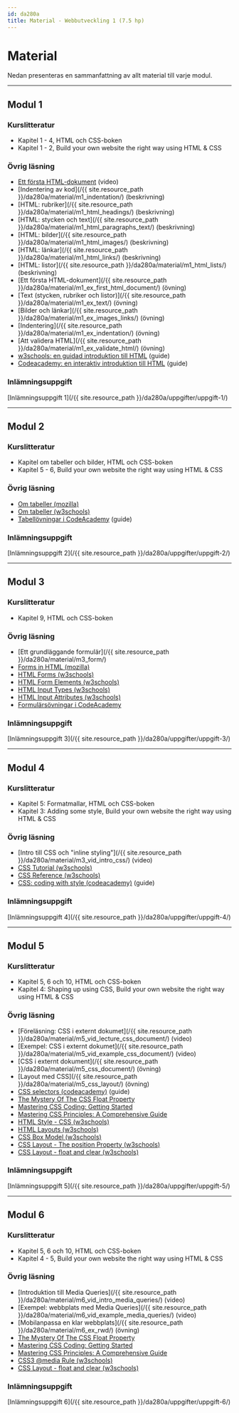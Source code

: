 ```yaml
---
id: da280a
title: Material - Webbutveckling 1 (7.5 hp)
---
```


# Material

Nedan presenteras en sammanfattning av allt material till varje modul.

---

## Modul 1

### Kurslitteratur

* Kapitel 1 - 4,  HTML och CSS-boken
* Kapitel 1 - 2,  Build your own website the right way using HTML & CSS

### Övrig läsning

* [Ett första HTML-dokument](https://youtu.be/bupWPZdXqIA) (video)
* [Indentering av kod](/{{ site.resource_path }}/da280a/material/m1_indentation/) (beskrivning)
* [HTML: rubriker](/{{ site.resource_path }}/da280a/material/m1_html_headings/) (beskrivning)
* [HTML: stycken och text](/{{ site.resource_path }}/da280a/material/m1_html_paragraphs_text/) (beskrivning)
* [HTML: bilder](/{{ site.resource_path }}/da280a/material/m1_html_images/) (beskrivning)
* [HTML: länkar](/{{ site.resource_path }}/da280a/material/m1_html_links/) (beskrivning)
* [HTML: listor](/{{ site.resource_path }}/da280a/material/m1_html_lists/) (beskrivning)
* [Ett första HTML-dokument](/{{ site.resource_path }}/da280a/material/m1_ex_first_html_document/) (övning)
* [Text (stycken, rubriker och listor)](/{{ site.resource_path }}/da280a/material/m1_ex_text/) (övning)
* [Bilder och länkar](/{{ site.resource_path }}/da280a/material/m1_ex_images_links/) (övning)
* [Indentering](/{{ site.resource_path }}/da280a/material/m1_ex_indentation/) (övning)
* [Att validera HTML](/{{ site.resource_path }}/da280a/material/m1_ex_validate_html/) (övning)
* [w3schools: en guidad introduktion till HTML](http://www.w3schools.com/htmL/html_intro.asp) (guide)
* [Codeacademy: en interaktiv introduktion till HTML](https://www.codecademy.com/courses/html-one-o-one/0/1) (guide)

### Inlämningsuppgift

[Inlämningsuppgift 1](/{{ site.resource_path }}/da280a/uppgifter/uppgift-1/)

---

## Modul 2

### Kurslitteratur

* Kapitel om tabeller och bilder, HTML och CSS-boken
* Kapitel 5 - 6, Build your own website the right way using HTML & CSS

### Övrig läsning

* [Om tabeller (mozilla)](https://developer.mozilla.org/en-US/docs/Web/HTML/Element/table)
* [Om tabeller (w3schools)](http://www.w3schools.com/tags/tag_table.asp)
* [Tabellövningar i CodeAcademy](https://www.codecademy.com/courses/web-beginner-en-f8mcL/0/1) (guide)

### Inlämningsuppgift

[Inlämningsuppgift 2](/{{ site.resource_path }}/da280a/uppgifter/uppgift-2/)

---

## Modul 3

### Kurslitteratur

* Kapitel 9, HTML och CSS-boken

### Övrig läsning

* [Ett grundläggande formulär](/{{ site.resource_path }}/da280a/material/m3_form/)
* [Forms in HTML (mozilla)](https://developer.mozilla.org/en-US/docs/Web/Guide/HTML/Forms_in_HTML)
* [HTML Forms (w3schools)](http://www.w3schools.com/html/html_forms.asp)
* [HTML Form Elements (w3schools)](http://www.w3schools.com/html/html_form_elements.asp)
* [HTML Input Types (w3schools)](http://www.w3schools.com/html/html_form_input_types.asp)
* [HTML Input Attributes (w3schools)](http://www.w3schools.com/html/html_form_attributes.asp)
* [Formulärsövningar i CodeAcademy](https://www.codecademy.com/courses/web-beginner-en-Vfmnp/0/2)

### Inlämningsuppgift

[Inlämningsuppgift 3](/{{ site.resource_path }}/da280a/uppgifter/uppgift-3/)

---

## Modul 4

### Kurslitteratur

* Kapitel 5: Formatmallar, HTML och CSS-boken
* Kapitel 3: Adding some style, Build your own website the right way using HTML & CSS

### Övrig läsning

* [Intro till CSS och "inline styling"](/{{ site.resource_path }}/da280a/material/m3_vid_intro_css/) (video)
* [CSS Tutorial (w3schools)](http://www.w3schools.com/css/)
* [CSS Reference (w3schools)](http://www.w3schools.com/cssref/default.asp)
* [CSS: coding with style (codeacademy)](https://www.codecademy.com/courses/css-coding-with-style/0/1) (guide)

### Inlämningsuppgift

[Inlämningsuppgift 4](/{{ site.resource_path }}/da280a/uppgifter/uppgift-4/)

---

## Modul 5

### Kurslitteratur

* Kapitel 5, 6 och 10, HTML och CSS-boken
* Kapitel 4: Shaping up using CSS, Build your own website the right way using HTML & CSS

### Övrig läsning

* [Föreläsning: CSS i externt dokumet](/{{ site.resource_path }}/da280a/material/m5_vid_lecture_css_document/) (video)
* [Exempel: CSS i externt dokumet](/{{ site.resource_path }}/da280a/material/m5_vid_example_css_document/) (video)
* [CSS i externt dokument](/{{ site.resource_path }}/da280a/material/m5_css_document/) (övning)
* [Layout med CSS](/{{ site.resource_path }}/da280a/material/m5_css_layout/) (övning)
* [CSS selectors (codeacademy)](https://www.codecademy.com/courses/web-beginner-en-WF0CF/0/1?curriculum_id=50579fb998b470000202dc8b) (guide)
* [The Mystery Of The CSS Float Property](https://www.smashingmagazine.com/2009/10/the-mystery-of-css-float-property/)
* [Mastering CSS Coding: Getting Started](https://www.smashingmagazine.com/2009/10/mastering-css-coding-getting-started/)
* [Mastering CSS Principles: A Comprehensive Guide](https://www.smashingmagazine.com/2009/10/mastering-css-coding-getting-started/)
* [HTML Style - CSS (w3schools)](http://www.w3schools.com/html/html_css.asp)
* [HTML Layouts (w3schools)](http://www.w3schools.com/html/html_layout.asp)
* [CSS Box Model (w3schools)](http://www.w3schools.com/css/css_boxmodel.asp)
* [CSS Layout - The position Property (w3schools)](http://www.w3schools.com/css/css_positioning.asp)
* [CSS Layout - float and clear (w3schools)](http://www.w3schools.com/css/css_float.asp)

### Inlämningsuppgift

[Inlämningsuppgift 5](/{{ site.resource_path }}/da280a/uppgifter/uppgift-5/)

---

## Modul 6

### Kurslitteratur

* Kapitel 5, 6 och 10, HTML och CSS-boken
* Kapitel 4 - 5, Build your own website the right way using HTML & CSS

### Övrig läsning

* [Introduktion till Media Queries](/{{ site.resource_path }}/da280a/material/m6_vid_intro_media_queries/) (video)
* [Exempel: webbplats med Media Queries](/{{ site.resource_path }}/da280a/material/m6_vid_example_media_queries/) (video)
* [Mobilanpassa en klar webbplats](/{{ site.resource_path }}/da280a/material/m6_ex_rwd/) (övning)
* [The Mystery Of The CSS Float Property](https://www.smashingmagazine.com/2009/10/the-mystery-of-css-float-property/)
* [Mastering CSS Coding: Getting Started](https://www.smashingmagazine.com/2009/10/mastering-css-coding-getting-started/)
* [Mastering CSS Principles: A Comprehensive Guide](https://www.smashingmagazine.com/mastering-css-principles-comprehensive-reference-guide/)
* [CSS3 @media Rule (w3schools)](http://www.w3schools.com/cssref/css3_pr_mediaquery.asp)
* [CSS Layout - float and clear (w3schools)](http://www.w3schools.com/css/css_float.asp)

### Inlämningsuppgift

[Inlämningsuppgift 6](/{{ site.resource_path }}/da280a/uppgifter/uppgift-6/)

